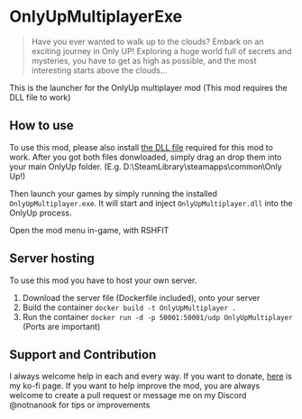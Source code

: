 # OnlyUpMultiplayerExe
> Have you ever wanted to walk up to the clouds? Embark on an exciting journey in Only UP! Exploring a huge world full of secrets and mysteries, you have to get as high as possible, and the most interesting starts above the clouds...

This is the launcher for the OnlyUp multiplayer mod (This mod requires the DLL file to work)

## How to use
To use this mod, please also install [the DLL file](https://github.com/NotNanook/OnlyUpMultiplayerDLL) required for this mod to work.
After you got both files donwloaded, simply drag an drop them into your main OnlyUp folder. (E.g. D:\SteamLibrary\steamapps\common\Only Up!)

Then launch your games by simply running the installed `OnlyUpMultiplayer.exe`. It will start and inject `OnlyUpMultiplayer.dll` into the OnlyUp process.

Open the mod menu in-game, with RSHFIT

## Server hosting
To use this mod you have to host your own server. 
1. Download the server file (Dockerfile included), onto your server
2. Build the container `docker build -t OnlyUpMultiplayer .`
3. Run the container `docker run -d -p 50001:50001/udp OnlyUpMultiplayer` (Ports are important)

## Support and Contribution
I always welcome help in each and every way. If you want to donate, [here](https://ko-fi.com/notnanook) is my ko-fi page. If you want to help improve the mod, you are always welcome to create a pull request or message me on my Discord @notnanook for tips or improvements
